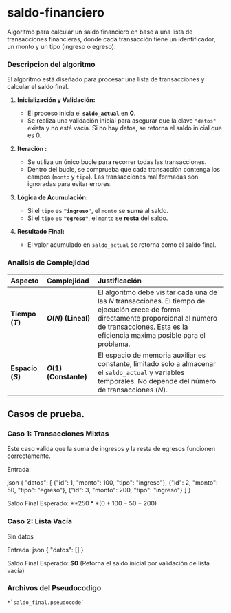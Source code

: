 # saldo-financiero
Algoritmo para calcular un saldo financiero en base a una lista de transacciones financieras, donde cada transacción tiene un identificador, un monto y un tipo (ingreso o egreso).

### Descripcion del algoritmo

El algoritmo está diseñado para procesar una lista de transacciones y calcular el saldo final.

1.  **Inicialización y Validación:**
    * El proceso inicia el **`saldo_actual`** en **0**.
    * Se realiza una validación inicial para asegurar que la clave `"datos"` exista y no esté vacía. Si no hay datos, se retorna el saldo inicial que es 0.

2.  **Iteración :**
    * Se utiliza un único bucle para recorrer todas las transacciones.
    * Dentro del bucle, se comprueba que cada transacción contenga los campos (`monto` y `tipo`). Las transacciones mal formadas son ignoradas para evitar errores.

3.  **Lógica de Acumulación:**
    * Si el `tipo` es **`"ingreso"`**, el `monto` se **suma** al saldo.
    * Si el `tipo` es **`"egreso"`**, el `monto` se **resta** del saldo.

4.  **Resultado Final:**
    * El valor acumulado en `saldo_actual` se retorna como el saldo final.

### Analisis de Complejidad

| Aspecto | Complejidad | Justificación |
| :--- | :--- | :--- |
| **Tiempo ($T$)** | **$O(N)$ (Lineal)** | El algoritmo debe visitar cada una de las $N$ transacciones. El tiempo de ejecución crece de forma directamente proporcional al número de transacciones. Esta es la eficiencia maxima posible para el problema. |
| **Espacio ($S$)** | **$O(1)$ (Constante)** | El espacio de memoria auxiliar es constante, limitado solo a almacenar el `saldo_actual` y variables temporales. No depende del número de transacciones ($N$). |

## Casos de prueba.

### Caso 1: Transacciones Mixtas

Este caso valida que la suma de ingresos y la resta de egresos funcionen correctamente.

Entrada:

json
{
    "datos": [
        {"id": 1, "monto": 100, "tipo": "ingreso"},
        {"id": 2, "monto": 50, "tipo": "egreso"},
        {"id": 3, "monto": 200, "tipo": "ingreso"}
    ]
}

Saldo Final Esperado: **$250** ( 0 + 100 - 50 + 200$)
### Caso 2: Lista Vacía

Sin datos

Entrada:
json
{
    "datos": []
}

Saldo Final Esperado: **$0** (Retorna el saldo inicial por validación de lista vacía)

### Archivos del Pseudocodigo

    *`saldo_final.pseudocode`
    